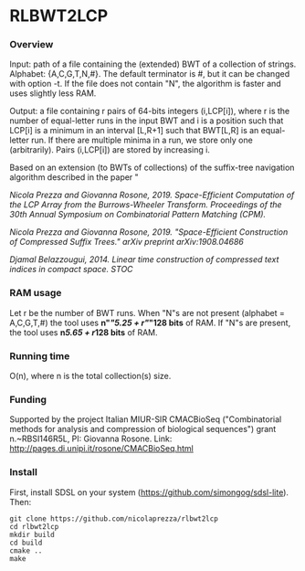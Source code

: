 # RLBWT2LCP

### Overview

Input: path of a file containing the (extended) BWT of a collection of strings. Alphabet: {A,C,G,T,N,#}. The default terminator is #, but it can be changed with option -t. If the file does not contain "N", the algorithm is faster and uses slightly less RAM.

Output: a file containing r pairs of 64-bits integers (i,LCP[i]), where r is the number of equal-letter runs in the input BWT and i is a position such that LCP[i] is a minimum in an interval [L,R+1] such that BWT[L,R] is an equal-letter run. If there are multiple minima in a run, we store only one (arbitrarily). Pairs (i,LCP[i]) are stored by increasing i. 

Based on an extension (to BWTs of collections) of the suffix-tree navigation algorithm described in  the paper "


*Nicola Prezza and Giovanna Rosone, 2019. Space-Efficient Computation of the LCP Array from the Burrows-Wheeler Transform. Proceedings of the 30th Annual Symposium on Combinatorial Pattern Matching (CPM).*

*Nicola Prezza and Giovanna Rosone, 2019. "Space-Efficient Construction of Compressed Suffix Trees." arXiv preprint arXiv:1908.04686*

*Djamal Belazzougui, 2014. Linear time construction of compressed text indices in compact space. STOC*

### RAM usage

Let r be the number of BWT runs. When "N"s are not present (alphabet = A,C,G,T,#) the tool uses **n"*"5.25 + r"*"128 bits** of RAM. If "N"s are present, the tool uses **n*5.65 + r*128 bits** of RAM.

### Running time

O(n), where n is the total collection(s) size. 

### Funding

Supported by the project Italian MIUR-SIR CMACBioSeq ("Combinatorial methods for analysis and compression of biological sequences") grant n.~RBSI146R5L, PI: Giovanna Rosone. Link: http://pages.di.unipi.it/rosone/CMACBioSeq.html

### Install

First, install SDSL on your system (https://github.com/simongog/sdsl-lite). Then:

~~~~
git clone https://github.com/nicolaprezza/rlbwt2lcp
cd rlbwt2lcp
mkdir build
cd build
cmake ..
make
~~~~







